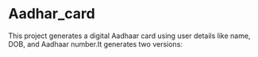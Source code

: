 # Aadhar_card
This project generates a digital Aadhaar card using user details like name, DOB, and Aadhaar number.It generates two versions:
